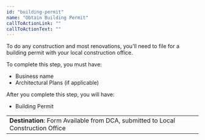 ```yaml
---
id: "building-permit"
name: "Obtain Building Permit"
callToActionLink: ""
callToActionText: ""
---
```


To do any construction and most renovations, you'll need to file for a building permit with your local construction office.

To complete this step, you must have:
- Business name
- Architectural Plans (if applicable)

After you complete this step, you will have:
- Building Permit

||
|---|
| **Destination**: Form Available from DCA, submitted to Local Construction Office |